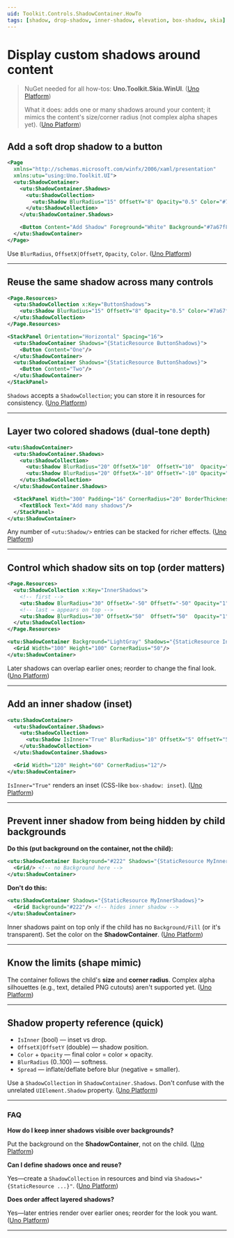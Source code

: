```yaml
---
uid: Toolkit.Controls.ShadowContainer.HowTo
tags: [shadow, drop-shadow, inner-shadow, elevation, box-shadow, skia]
---
```


# Display custom shadows around content

> NuGet needed for all how-tos: **Uno.Toolkit.Skia.WinUI**. ([Uno Platform][1])
>
> What it does: adds one or many shadows around your content; it mimics the content's size/corner radius (not complex alpha shapes yet). ([Uno Platform][1])

## Add a soft drop shadow to a button

```xml
<Page
  xmlns="http://schemas.microsoft.com/winfx/2006/xaml/presentation"
  xmlns:utu="using:Uno.Toolkit.UI">
  <utu:ShadowContainer>
    <utu:ShadowContainer.Shadows>
      <utu:ShadowCollection>
        <utu:Shadow BlurRadius="15" OffsetY="8" Opacity="0.5" Color="#7a67f8"/>
      </utu:ShadowCollection>
    </utu:ShadowContainer.Shadows>

    <Button Content="Add Shadow" Foreground="White" Background="#7a67f8"/>
  </utu:ShadowContainer>
</Page>
```

Use `BlurRadius`, `OffsetX|OffsetY`, `Opacity`, `Color`. ([Uno Platform][1])

---

## Reuse the same shadow across many controls

```xml
<Page.Resources>
  <utu:ShadowCollection x:Key="ButtonShadows">
    <utu:Shadow BlurRadius="15" OffsetY="8" Opacity="0.5" Color="#7a67f8"/>
  </utu:ShadowCollection>
</Page.Resources>

<StackPanel Orientation="Horizontal" Spacing="16">
  <utu:ShadowContainer Shadows="{StaticResource ButtonShadows}">
    <Button Content="One"/>
  </utu:ShadowContainer>
  <utu:ShadowContainer Shadows="{StaticResource ButtonShadows}">
    <Button Content="Two"/>
  </utu:ShadowContainer>
</StackPanel>
```

`Shadows` accepts a `ShadowCollection`; you can store it in resources for consistency. ([Uno Platform][1])

---

## Layer two colored shadows (dual-tone depth)

```xml
<utu:ShadowContainer>
  <utu:ShadowContainer.Shadows>
    <utu:ShadowCollection>
      <utu:Shadow BlurRadius="20" OffsetX="10"  OffsetY="10"  Opacity="0.5" Spread="-5" Color="#7a67f8"/>
      <utu:Shadow BlurRadius="20" OffsetX="-10" OffsetY="-10" Opacity="0.5" Spread="-5" Color="#f85977"/>
    </utu:ShadowCollection>
  </utu:ShadowContainer.Shadows>

  <StackPanel Width="300" Padding="16" CornerRadius="20" BorderThickness="1">
    <TextBlock Text="Add many shadows"/>
  </StackPanel>
</utu:ShadowContainer>
```

Any number of `<utu:Shadow/>` entries can be stacked for richer effects. ([Uno Platform][1])

---

## Control which shadow sits on top (order matters)

```xml
<Page.Resources>
  <utu:ShadowCollection x:Key="InnerShadows">
    <!-- first -->
    <utu:Shadow BlurRadius="30" OffsetX="-50" OffsetY="-50" Opacity="1" Spread="-5" Color="Green" IsInner="True"/>
    <!-- last → appears on top -->
    <utu:Shadow BlurRadius="30" OffsetX="50"  OffsetY="50"  Opacity="1" Spread="-5" Color="Red"   IsInner="True"/>
  </utu:ShadowCollection>
</Page.Resources>

<utu:ShadowContainer Background="LightGray" Shadows="{StaticResource InnerShadows}">
  <Grid Width="100" Height="100" CornerRadius="50"/>
</utu:ShadowContainer>
```

Later shadows can overlap earlier ones; reorder to change the final look. ([Uno Platform][1])

---

## Add an **inner** shadow (inset)

```xml
<utu:ShadowContainer>
  <utu:ShadowContainer.Shadows>
    <utu:ShadowCollection>
      <utu:Shadow IsInner="True" BlurRadius="10" OffsetX="5" OffsetY="5" Opacity="1" Color="#000000"/>
    </utu:ShadowCollection>
  </utu:ShadowContainer.Shadows>

  <Grid Width="120" Height="60" CornerRadius="12"/>
</utu:ShadowContainer>
```

`IsInner="True"` renders an inset (CSS-like `box-shadow: inset`). ([Uno Platform][1])

---

## Prevent inner shadow from being hidden by child backgrounds

**Do this (put background on the container, not the child):**

```xml
<utu:ShadowContainer Background="#222" Shadows="{StaticResource MyInnerShadows}">
  <Grid/> <!-- no Background here -->
</utu:ShadowContainer>
```

**Don't do this:**

```xml
<utu:ShadowContainer Shadows="{StaticResource MyInnerShadows}">
  <Grid Background="#222"/> <!-- hides inner shadow -->
</utu:ShadowContainer>
```

Inner shadows paint on top only if the child has no `Background/Fill` (or it's transparent). Set the color on the **ShadowContainer**. ([Uno Platform][1])

---

## Know the limits (shape mimic)

The container follows the child's **size** and **corner radius**. Complex alpha silhouettes (e.g., text, detailed PNG cutouts) aren't supported yet. ([Uno Platform][1])

---

## Shadow property reference (quick)

* `IsInner` (bool) — inset vs drop.
* `OffsetX|OffsetY` (double) — shadow position.
* `Color` + `Opacity` — final color = color × opacity.
* `BlurRadius` (0..100) — softness.
* `Spread` — inflate/deflate before blur (negative = smaller).

Use a `ShadowCollection` in `ShadowContainer.Shadows`. Don't confuse with the unrelated `UIElement.Shadow` property. ([Uno Platform][1])

---

### FAQ

**How do I keep inner shadows visible over backgrounds?**

Put the background on the **ShadowContainer**, not on the child. ([Uno Platform][1])

**Can I define shadows once and reuse?**

Yes—create a `ShadowCollection` in resources and bind via `Shadows="{StaticResource ...}"`. ([Uno Platform][1])

**Does order affect layered shadows?**

Yes—later entries render over earlier ones; reorder for the look you want. ([Uno Platform][1])

---

[1]: https://platform.uno/
